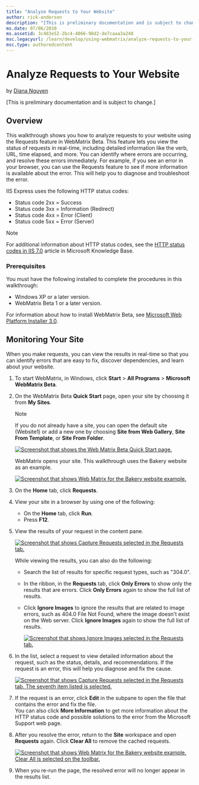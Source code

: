 ```yaml
---
title: "Analyze Requests to Your Website"
author: rick-anderson
description: "[This is preliminary documentation and is subject to change.] Overview This walkthrough shows you how to analyze requests to your website using the Requests..."
ms.date: 07/06/2010
ms.assetid: 3c483e52-2bc4-4066-98d2-de7caaa3a240
msc.legacyurl: /learn/develop/using-webmatrix/analyze-requests-to-your-website
msc.type: authoredcontent
---
```

# Analyze Requests to Your Website

by [Diana Nguyen](https://twitter.com/dianaaanguyen)

[This is preliminary documentation and is subject to change.]

## Overview

This walkthrough shows you how to analyze requests to your website using the Requests feature in WebMatrix Beta. This feature lets you view the status of requests in real-time, including detailed information like the verb, URL, time elapsed, and more. You can identify where errors are occurring, and resolve these errors immediately. For example, if you see an error in your browser, you can use the Requests feature to see if more information is available about the error. This will help you to diagnose and troubleshoot the error.

IIS Express uses the following HTTP status codes:

- Status code 2xx = Success
- Status code 3xx = Information (Redirect)
- Status code 4xx = Error (Client)
- Status code 5xx = Error (Server)

> [!NOTE]
> For additional information about HTTP status codes, see the [HTTP status codes in IIS 7.0](https://support.microsoft.com/kb/943891) article in Microsoft Knowledge Base.

### Prerequisites

You must have the following installed to complete the procedures in this walkthrough:

- Windows XP or a later version.
- WebMatrix Beta 1 or a later version.

For information about how to install WebMatrix Beta, see [Microsoft Web Platform Installer 3.0](https://go.microsoft.com/fwlink/?LinkID=145510).

## Monitoring Your Site

When you make requests, you can view the results in real-time so that you can identify errors that are easy to fix, discover dependencies, and learn about your website.

1. To start WebMatrix, in Windows, click **Start** &gt; **All Programs** &gt; **Microsoft WebMatrix Beta**.
2. On the WebMatrix Beta **Quick Start** page, open your site by choosing it from **My Sites**.  
    > [!NOTE]
    > If you do not already have a site, you can open the default site (Website1) or add a new one by choosing **Site from Web Gallery**, **Site From Template**, or **Site From Folder**.   
  
    [![Screenshot that shows the Web Matrix Beta Quick Start page.](analyze-requests-to-your-website/_static/image3.png)](analyze-requests-to-your-website/_static/image1.png)

    WebMatrix opens your site. This walkthrough uses the Bakery website as an example.
  
    [![Screenshot that shows Web Matrix for the Bakery website example.](analyze-requests-to-your-website/_static/image7.png)](analyze-requests-to-your-website/_static/image5.png)
3. On the **Home** tab, click **Requests**.
4. View your site in a browser by using one of the following: 

    - On the **Home** tab, click **Run**.
    - Press **F12**.
5. View the results of your request in the content pane.  
  
    [![Screenshot that shows Capture Requests selected in the Requests tab.](analyze-requests-to-your-website/_static/image11.png)](analyze-requests-to-your-website/_static/image9.png)  
  
   While viewing the results, you can also do the following: 

   - Search the list of results for specific request types, such as "304.0".
   - In the ribbon, in the **Requests** tab, click **Only Errors** to show only the results that are errors. Click **Only Errors** again to show the full list of results.
   - Click **Ignore Images** to ignore the results that are related to image errors, such as 404.0 File Not Found, where the image doesn't exist on the Web server. Click **Ignore Images** again to show the full list of results.
  
     [![Screenshot that shows Ignore Images selected in the Requests tab.](analyze-requests-to-your-website/_static/image15.png)](analyze-requests-to-your-website/_static/image13.png)
6. In the list, select a request to view detailed information about the request, such as the status, details, and recommendations. If the request is an error, this will help you diagnose and fix the cause.  
  
    [![Screenshot that shows Capture Requests selected in the Requests tab. The seventh item listed is selected.](analyze-requests-to-your-website/_static/image19.png)](analyze-requests-to-your-website/_static/image17.png)
7. If the request is an error, click **Edit** in the subpane to open the file that contains the error and fix the file.   
   You can also click **More Information** to get more information about the HTTP status code and possible solutions to the error from the Microsoft Support web page.
8. After you resolve the error, return to the **Site** workspace and open **Requests** again. Click **Clear All** to remove the cached requests.  
  
    [![Screenshot that shows Web Matrix for the Bakery website example. Clear All is selected on the toolbar.](analyze-requests-to-your-website/_static/image23.png)](analyze-requests-to-your-website/_static/image21.png)
9. When you re-run the page, the resolved error will no longer appear in the results list.

